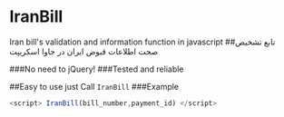 # IranBill
Iran bill's validation and information function in javascript
##تابع تشخیص صحت اطلاعات قبوض ایران در جاوا اسکریپت

###No need to jQuery!
###Tested and reliable

##Easy to use
just Call `IranBill`
###Example
```javascript
<script> IranBill(bill_number,payment_id) </script>
```
